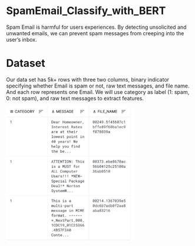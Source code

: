 # SpamEmail_Classify_with_BERT
Spam Email is harmful for users experiences. By detecting unsolicited and unwanted emails, we can prevent spam messages from creeping into the user’s inbox.

# Dataset
Our data set has 5k+ rows with three two columns, binary indicator specifying whether Email is spam or not, raw text messages, and file name. And each row represents one Email. We will use category as label (1: spam, 0: not spam), and raw text messages to extract features.

<img src="pictures/Screen Shot 2022-06-30 at 11.23.56 AM.png" width="350" align="left"> 

